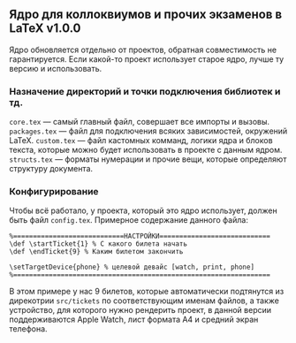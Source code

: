 ## Ядро для коллоквиумов и прочих экзаменов в LaTeX v1.0.0
Ядро обновляется отдельно от проектов, обратная совместимость не гарантируется. Если какой-то проект использует старое ядро, лучше ту версию и использовать.

### Назначение директорий и точки подключения библиотек и тд.
`core.tex` — самый главный файл, совершает все импорты и вызовы.
`packages.tex` — файл для подключения всяких зависимостей, окружений LaTeX.
`custom.tex` — файл кастомных комманд, логики ядра и блоков текста, которые можно будет использовать в проекте с данным ядром.
`structs.tex` — форматы нумерации и прочие вещи, которые определяют структуру документа.

### Конфигурирование
Чтобы всё работало, у проекта, который это ядро использует, должен быть файл `config.tex`. Примерное содержание данного файла:
```
%============================НАСТРОЙКИ============================
\def \startTicket{1} % С какого билета начать
\def \endTicket{9} % Каким билетом закончить

\setTargetDevice{phone} % целевой девайс [watch, print, phone]
%=================================================================
```
В этом примере у нас 9 билетов, которые автоматически подтянутся из дирекотрии `src/tickets` по соответствующим именам файлов, а также устройство, для которого нужно рендерить проект, в данной версии поддерживаются Apple Watch, лист формата А4 и средний экран телефона.
